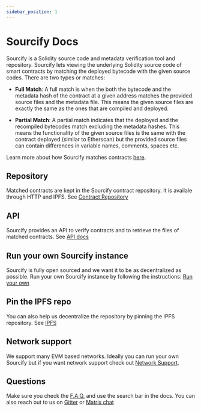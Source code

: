 ```yaml
---
sidebar_position: 1
---
```


# Sourcify Docs

Sourcify is a Solidity source code and metadata verification tool and repository. Sourcify lets viewing the underlying Solidity source code of smart contracts by matching the deployed bytecode with the given source codes. There are two types or matches:

- **Full Match**: A full match is when the both the bytecode and the metadata hash of the contract at a given address matches the provided source files and the metadata file. This means the given source files are exactly the same as the ones that are compiled and deployed.

- **Partial Match**: A partial match indicates that the deployed and the recompiled bytecodes match excluding the metadata hashes. This means the functionality of the given source files is the same with the contract deployed (similar to Etherscan) but the provided source files can contain differences in variable names, comments, spaces etc.

Learn more about how Sourcify matches contracts [here](/).

## Repository

Matched contracts are kept in the Sourcify contract repository. It is availale through HTTP and IPFS. See [Contract Repository](/docs/repository)

## API

Sourcify provides an API to verify contracts and to retrieve the files of matched contracts. See [API docs](/docs/api)

## Run your own Sourcify instance

Sourcify is fully open sourced and we want it to be as decentralized as possible. Run your own Sourcify instance by following the instructions: [Run your own](/)

## Pin the IPFS repo

You can also help us decentralize the repository by pinning the IPFS repository. See [IPFS](/)

## Network support

We support many EVM based networks. Ideally you can run your own Sourcify but if you want network support check out [Network Support](/).

## Questions

Make sure you check the [F.A.Q.](https://gateway.ipfs.io/ipns/k51qzi5uqu5dll0ocge71eudqnrgnogmbr37gsgl12uubsinphjoknl6bbi41p/contracts/full_match/1/0x000000001f91b581BF90b0D07A6259dc083Cc838/) and use the search bar in the docs. You can also reach out to us on [Gitter](https://gitter.im/ethereum/source-verify) or [Matrix chat](https://matrix.to/#/#ethereum_source-verify:gitter.im)
